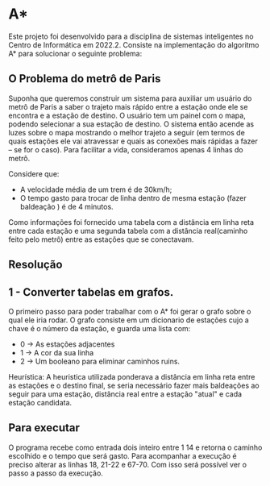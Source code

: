 # A*

Este projeto foi desenvolvido para a disciplina de sistemas inteligentes no Centro de Informática em 2022.2. Consiste na implementação do algoritmo A* para solucionar o seguinte problema:

## O Problema do metrô de Paris 

Suponha que queremos construir um sistema para auxiliar um usuário do metrô de Paris a saber o trajeto mais rápido entre a estação onde ele se encontra e a estação de destino. O usuário tem um painel com o mapa, podendo selecionar a sua estação de destino. O sistema então acende as luzes sobre o mapa mostrando o melhor trajeto a seguir (em termos de quais estações ele vai atravessar e quais as conexões mais rápidas a fazer – se for o caso). Para 	facilitar a vida, consideramos apenas 4 linhas do metrô.

Considere que:

- A velocidade média de um trem é de 30km/h;
- O tempo gasto para trocar de linha dentro de mesma estação (fazer baldeação ) é de 4 minutos.

Como informações foi fornecido uma tabela com a distância em linha reta entre cada estação e uma segunda tabela com a distância real(caminho feito pelo metrô) entre as estações que se conectavam. 

## Resolução
## 1 - Converter tabelas em grafos.
O primeiro passo para poder trabalhar com o A* foi gerar o grafo sobre o qual ele iria rodar.
O grafo consiste em um dicionario de estações cujo a chave é o número da estação, e guarda uma lista com:
- 0 -> As estações adjacentes
- 1 -> A cor da sua linha
- 2 -> Um booleano para eliminar caminhos ruins.

Heurística:
A heuristica utilizada ponderava a distância em linha reta entre as estações e o destino final,
se seria necessário fazer mais baldeações ao seguir para uma estação, distância real entre a estação "atual" e cada estação candidata.


## Para executar
O programa recebe como entrada dois inteiro entre 1 14 e retorna o caminho escolhido e o tempo que será gasto.
Para acompanhar a execução é preciso alterar as linhas 18, 21-22 e 67-70. Com isso será possível ver o passo a passo da execução.